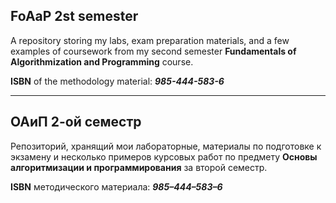 ## FoAaP 2st semester
A repository storing my labs, exam preparation materials, and a few examples of coursework from my second semester **Fundamentals of Algorithmization and Programming** course.

**ISBN** of the methodology material: ***985-444-583-6***

---

## ОАиП 2-ой семестр
Репозиторий, хранящий мои лабораторные, материалы по подготовке к экзамену и несколько примеров курсовых работ по предмету **Основы алгоритмизации и программирования** за второй семестр.

**ISBN** методического материала: ***985–444–583–6***
